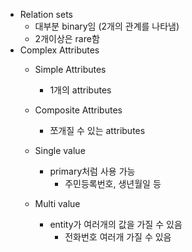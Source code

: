 - Relation sets
	- 대부분 binary임 (2개의 관계를 나타냄)
	- 2개이상은 rare함
- Complex Attributes
	- Simple Attributes
		- 1개의 attributes
	- Composite Attributes
		- 쪼개질 수 있는 attributes
	
	- Single value
		- primary처럼 사용 가능
			- 주민등록번호, 생년월일 등
	- Multi value
		- entity가 여러개의 값을 가질 수 있음
			- 전화번호 여러개 가질 수 있음